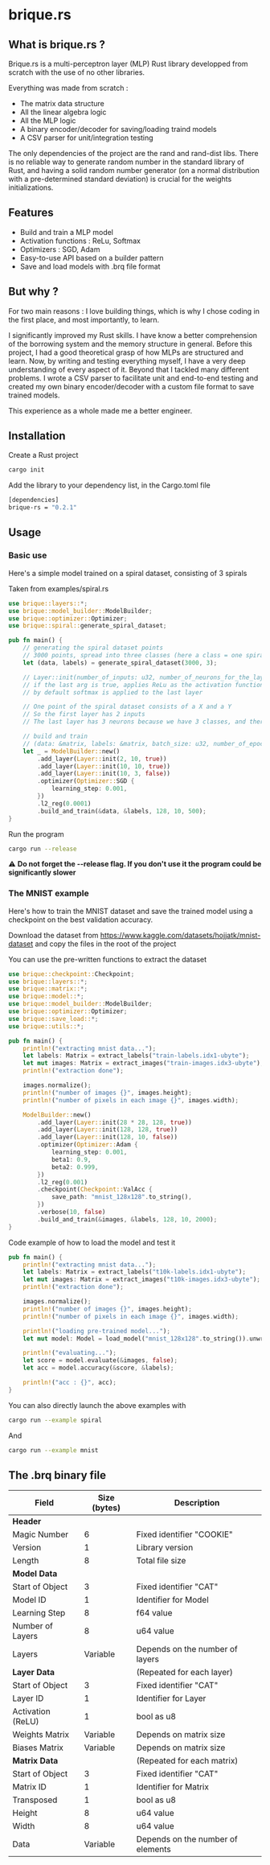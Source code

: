 # brique.rs
## What is brique.rs ? 

Brique.rs is a multi-perceptron layer (MLP) Rust library developped from scratch with the use of no other libraries. 

Everything was made from scratch : 

- The matrix data structure
- All the linear algebra logic
- All the MLP logic 
- A binary encoder/decoder for saving/loading traind models
- A CSV parser for unit/integration testing

The only dependencies of the project are the rand and rand-dist libs. There is no reliable way to generate random number in the standard library of Rust, and having a solid random number generator (on a normal distribution with a pre-determined standard deviation) is crucial for the weights initializations.

## Features

- Build and train a MLP model 
- Activation functions : ReLu, Softmax
- Optimizers : SGD, Adam
- Easy-to-use API based on a builder pattern
- Save and load models with .brq file format

## But why ? 

For two main reasons : I love building things, which is why I chose coding in the first place, and most importantly, to learn.

I significantly improved my Rust skills. I have know a better comprehension of the borrowing system and the memory structure in general.
Before this project, I had a good theoretical grasp of how MLPs are structured and learn. Now, by writing and testing everything myself, I have a very deep understanding of every aspect of it.
Beyond that I tackled many different problems. I wrote a CSV parser to facilitate unit and end-to-end testing and created my own binary encoder/decoder with a custom file format to save trained models.

This experience as a whole made me a better engineer.

## Installation

Create a Rust project 

```sh
cargo init
```

Add the library to your dependency list, in the Cargo.toml file

```sh
[dependencies]
brique-rs = "0.2.1"
```

## Usage

### Basic use

Here's a simple model trained on a spiral dataset, consisting of 3 spirals

Taken from examples/spiral.rs

```rust
use brique::layers::*;
use brique::model_builder::ModelBuilder;
use brique::optimizer::Optimizer;
use brique::spiral::generate_spiral_dataset;

pub fn main() {
    // generating the spiral dataset points
    // 3000 points, spread into three classes (here a class = one spiral)
    let (data, labels) = generate_spiral_dataset(3000, 3);

    // Layer::init(number_of_inputs: u32, number_of_neurons_for_the_layer: u32, reLu: bool)
    // if the last arg is true, applies ReLu as the activation function
    // by default softmax is applied to the last layer

    // One point of the spiral dataset consists of a X and a Y
    // So the first layer has 2 inputs
    // The last layer has 3 neurons because we have 3 classes, and therefore we want 3 outputs

    // build and train
    // (data: &matrix, labels: &matrix, batch_size: u32, number_of_epochs: u32, size_of_the_validation_dataset, usize)
    let _ = ModelBuilder::new()
        .add_layer(Layer::init(2, 10, true))
        .add_layer(Layer::init(10, 10, true))
        .add_layer(Layer::init(10, 3, false))
        .optimizer(Optimizer::SGD {
            learning_step: 0.001,
        })
        .l2_reg(0.0001)
        .build_and_train(&data, &labels, 128, 10, 500);
}
```

Run the program 

```sh
cargo run --release
```

⚠️ **Do not forget the --release flag. If you don't use it the program could be significantly slower**

### The MNIST example 

Here's how to train the MNIST dataset and save the trained model using a checkpoint on the best validation accuracy.

Download the dataset from https://www.kaggle.com/datasets/hojjatk/mnist-dataset and copy the files in the root of the project

You can use the pre-written functions to extract the dataset

```rust 
use brique::checkpoint::Checkpoint;
use brique::layers::*;
use brique::matrix::*;
use brique::model::*;
use brique::model_builder::ModelBuilder;
use brique::optimizer::Optimizer;
use brique::save_load::*;
use brique::utils::*;

pub fn main() {
    println!("extracting mnist data...");
    let labels: Matrix = extract_labels("train-labels.idx1-ubyte");
    let mut images: Matrix = extract_images("train-images.idx3-ubyte");
    println!("extraction done");

    images.normalize();
    println!("number of images {}", images.height);
    println!("number of pixels in each image {}", images.width);

    ModelBuilder::new()
        .add_layer(Layer::init(28 * 28, 128, true))
        .add_layer(Layer::init(128, 128, true))
        .add_layer(Layer::init(128, 10, false))
        .optimizer(Optimizer::Adam {
            learning_step: 0.001,
            beta1: 0.9,
            beta2: 0.999,
        })
        .l2_reg(0.001)
        .checkpoint(Checkpoint::ValAcc {
            save_path: "mnist_128x128".to_string(),
        })
        .verbose(10, false)
        .build_and_train(&images, &labels, 128, 10, 2000);
}
```

Code example of how to load the model and test it 

```rust 
pub fn main() {
    println!("extracting mnist data...");
    let labels: Matrix = extract_labels("t10k-labels.idx1-ubyte");
    let mut images: Matrix = extract_images("t10k-images.idx3-ubyte");
    println!("extraction done");

    images.normalize();
    println!("number of images {}", images.height);
    println!("number of pixels in each image {}", images.width);

    println!("loading pre-trained model...");
    let mut model: Model = load_model("mnist_128x128".to_string()).unwrap();

    println!("evaluating...");
    let score = model.evaluate(&images, false);
    let acc = model.accuracy(&score, &labels);

    println!("acc : {}", acc);
}
```

You can also directly launch the above examples with 

```sh 
cargo run --example spiral
```
And 
```sh 
cargo run --example mnist
```

## The .brq binary file

| **Field**          | **Size (bytes)** | **Description**                     |
|--------------------|------------------|-------------------------------------|
| **Header**         |                  |                                     |
| Magic Number       | 6                | Fixed identifier "COOKIE"           |
| Version            | 1                | Library version                     |
| Length             | 8                | Total file size                     |
| **Model Data**     |                  |                                     |
| Start of Object    | 3                | Fixed identifier "CAT"              |
| Model ID           | 1                | Identifier for Model                |
| Learning Step      | 8                | f64 value                           |
| Number of Layers   | 8                | u64 value                           |
| Layers             | Variable         | Depends on the number of layers     |
| **Layer Data**     |                  | (Repeated for each layer)           |
| Start of Object    | 3                | Fixed identifier "CAT"              |
| Layer ID           | 1                | Identifier for Layer                |
| Activation (ReLU)  | 1                | bool as u8                          |
| Weights Matrix     | Variable         | Depends on matrix size              |
| Biases Matrix      | Variable         | Depends on matrix size              |
| **Matrix Data**    |                  | (Repeated for each matrix)          |
| Start of Object    | 3                | Fixed identifier "CAT"              |
| Matrix ID          | 1                | Identifier for Matrix               |
| Transposed         | 1                | bool as u8                          |
| Height             | 8                | u64 value                           |
| Width              | 8                | u64 value                           |
| Data               | Variable         | Depends on the number of elements   |

